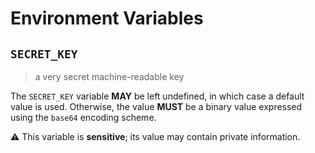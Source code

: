 # Environment Variables

## `SECRET_KEY`

> a very secret machine-readable key

The `SECRET_KEY` variable **MAY** be left undefined, in which case a default
value is used. Otherwise, the value **MUST** be a binary value expressed using
the `base64` encoding scheme.

⚠️ This variable is **sensitive**; its value may contain private information.
